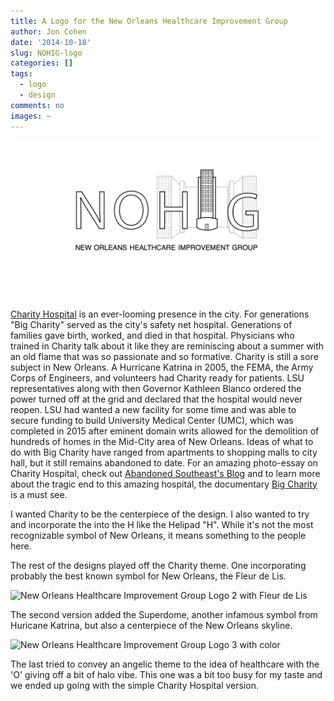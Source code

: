 ```yaml
---
title: A Logo for the New Orleans Healthcare Improvement Group
author: Jon Cohen
date: '2014-10-18'
slug: NOHIG-logo
categories: []
tags:
  - logo
  - design
comments: no
images: ~
---
```


![NOHIG Logo](images/NOHIG_Opt3.png)

[Charity Hospital](https://en.wikipedia.org/wiki/Charity_Hospital_(New_Orleans)) is an ever-looming presence in the city. For generations "Big Charity" served as the city's safety net hospital. Generations of families gave birth, worked, and died in that hospital. Physicians who trained in Charity talk about it like they are reminiscing about a summer with an old flame that was so passionate and so formative. Charity is still a sore subject in New Orleans. A Hurricane Katrina in 2005, the FEMA, the Army Corps of Engineers, and volunteers had Charity ready for patients. LSU representatives along with then Governor Kathleen Blanco ordered the power turned off at the grid and declared that the hospital would never reopen. LSU had wanted a new facility for some time and was able to secure funding to build University Medical Center (UMC), which was completed in 2015 after eminent domain writs allowed for the demolition of hundreds of homes in the Mid-City area of New Orleans. Ideas of what to do with Big Charity have ranged from apartments to shopping malls to city hall, but it still remains abandoned to date. For an amazing photo-essay on Charity Hospital, check out [Abandoned Southeast's Blog](https://abandonedsoutheast.com/2016/05/24/charity-hospital/) and to learn more about the tragic end to this amazing hospital, the documentary [Big Charity](www.bigcharityfilm.com) is a must see.


I wanted Charity to be the centerpiece of the design. I also wanted to try and incorporate the into the H like the Helipad "H". While it's not the most recognizable symbol of New Orleans, it means something to the people here.

The rest of the designs played off the Charity theme. One incorporating probably the best known symbol for New Orleans, the Fleur de Lis.

![New Orleans Healthcare Improvement Group Logo 2 with Fleur de Lis](/img/NOHIG_Opt2.png)

The second version added the Superdome, another infamous symbol from Huricane Katrina, but also a centerpiece of the New Orleans skyline.

![New Orleans Healthcare Improvement Group Logo 3 with color](/img/NOHIG_Opt3color.png)

The last tried to convey an angelic theme to the idea of healthcare with the 'O' giving off a bit of halo vibe. This one was a bit too busy for my taste and we ended up going with the simple Charity Hospital version.
